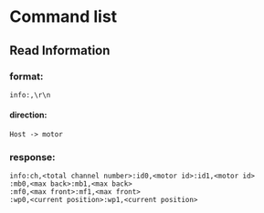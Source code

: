 # Command list

## Read Information
### format:
    info:,\r\n
#### direction:
    Host -> motor
### response:
    info:ch,<total channel number>:id0,<motor id>:id1,<motor id>
    :mb0,<max back>:mb1,<max back>
    :mf0,<max front>:mf1,<max front>
    :wp0,<current position>:wp1,<current position>
